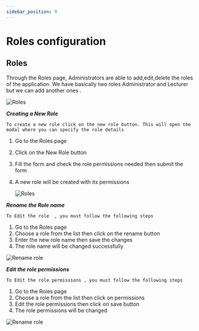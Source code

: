 ```yaml
---
sidebar_position: 9
---
```


# Roles configuration

## Roles

Through the Roles page, Administrators are able to add,edit,delete the roles of the application.
We have basically two roles Administrator and Lecturer but we can add another ones .

![Roles](/img/roles.png)

**_Creating a New Role_**

`To create a new role click on the new role button. This will open the modal where you can specify the role details`

1. Go to the Roles page
2. Click on the New Role button
3. Fill the form and check the role permissions needed then submit the form
4. A new role will be created with its permissions

   ![Roles](/img/New_roles.png)

**_Rename the Role name_**

`To Edit the role  , you must follow the following steps`

1. Go to the Roles page
2. Choose a role from the list then click on the rename button
3. Enter the new role name then save the changes
4. The role name will be changed successfully

![Rename role](/img/role_rname.png)

**_Edit the role permissions_**

`To Edit the role permissions , you must follow the following steps`

1. Go to the Roles page
2. Choose a role from the list then click on permissions
3. Edit the role permissions then click on save button
4. The role permissions will be changed

![Rename role](/img/edit_permissions.png)
